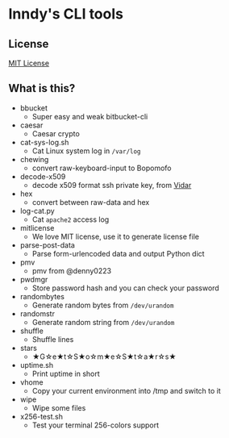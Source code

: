 # Inndy's CLI tools

## License

[MIT License](LICENSE)

## What is this?

- bbucket
    - Super easy and weak bitbucket-cli
- caesar
    - Caesar crypto
- cat-sys-log.sh
    - Cat Linux system log in `/var/log`
- chewing
    - convert raw-keyboard-input to Bopomofo
- decode-x509
    - decode x509 format ssh private key, from [Vidar](http://www.vidarholen.net/contents/junk/files/decode_rsa.bash)
- hex
    - convert between raw-data and hex
- log-cat.py
    - Cat `apache2` access log
- mitlicense
    - We love MIT license, use it to generate license file
- parse-post-data
    - Parse form-urlencoded data and output Python dict
- pmv
    - pmv from @denny0223
- pwdmgr
    - Store password hash and you can check your password
- randombytes
    - Generate random bytes from `/dev/urandom`
- randomstr
    - Generate random string from `/dev/urandom`
- shuffle
    - Shuffle lines
- stars
    - ★G☆e★t☆S★o☆m★e☆S★t☆a★r☆s★
- uptime.sh
    - Print uptime in short
- vhome
    - Copy your current environment into /tmp and switch to it
- wipe
    - Wipe some files
- x256-test.sh
    - Test your terminal 256-colors support
